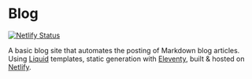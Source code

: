 # Blog

[![Netlify Status](https://api.netlify.com/api/v1/badges/dbc27205-76fc-4fb2-a9de-06fbf9e667f0/deploy-status)](https://app.netlify.com/sites/marniewoodmeade/deploys)

A basic blog site that automates the posting of Markdown blog articles.
Using [Liquid](https://github.com/Shopify/liquid) templates, static generation with [Eleventy](https://www.11ty.dev/), built & hosted on [Netlify](https://www.netlify.com/).
